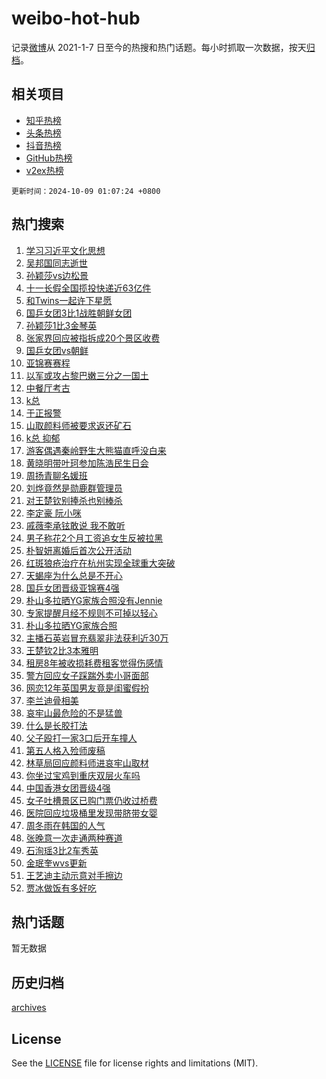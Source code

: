 # weibo-hot-hub

记录[微博](https://www.weibo.com)从 2021-1-7 日至今的热搜和热门话题。每小时抓取一次数据，按天[归档](archives)。

## 相关项目

- [知乎热榜](https://github.com/lonnyzhang423/zhihu-hot-hub)
- [头条热榜](https://github.com/lonnyzhang423/toutiao-hot-hub)
- [抖音热榜](https://github.com/lonnyzhang423/douyin-hot-hub)
- [GitHub热榜](https://github.com/lonnyzhang423/github-hot-hub)
- [v2ex热榜](https://github.com/lonnyzhang423/v2ex-hot-hub)


`更新时间：2024-10-09 01:07:24 +0800`

## 热门搜索

1. [学习习近平文化思想](https://m.weibo.cn/search?containerid=100103type%3D1%26t%3D10%26q%3D%23%E5%AD%A6%E4%B9%A0%E4%B9%A0%E8%BF%91%E5%B9%B3%E6%96%87%E5%8C%96%E6%80%9D%E6%83%B3%23&stream_entry_id=51&isnewpage=1&extparam=seat%3D1%26pos%3D0%26filter_type%3Drealtimehot%26stream_entry_id%3D51%26c_type%3D51%26q%3D%2523%25E5%25AD%25A6%25E4%25B9%25A0%25E4%25B9%25A0%25E8%25BF%2591%25E5%25B9%25B3%25E6%2596%2587%25E5%258C%2596%25E6%2580%259D%25E6%2583%25B3%2523%26dgr%3D0%26cate%3D10103%26display_time%3D1728407243%26pre_seqid%3D17284072433490118497814)
1. [吴邦国同志逝世](https://m.weibo.cn/search?containerid=100103type%3D1%26t%3D10%26q%3D%23%E5%90%B4%E9%82%A6%E5%9B%BD%E5%90%8C%E5%BF%97%E9%80%9D%E4%B8%96%23&stream_entry_id=31&isnewpage=1&extparam=seat%3D1%26stream_entry_id%3D31%26c_type%3D31%26band_rank%3D1%26lcate%3D5001%26pos%3D0%26filter_type%3Drealtimehot%26flag%3D0%26realpos%3D1%26q%3D%2523%25E5%2590%25B4%25E9%2582%25A6%25E5%259B%25BD%25E5%2590%258C%25E5%25BF%2597%25E9%2580%259D%25E4%25B8%2596%2523%26dgr%3D0%26cate%3D5001%26display_time%3D1728407243%26pre_seqid%3D17284072433490118497814)
1. [孙颖莎vs边松景](https://m.weibo.cn/search?containerid=100103type%3D1%26t%3D10%26q%3D%23%E5%AD%99%E9%A2%96%E8%8E%8Evs%E8%BE%B9%E6%9D%BE%E6%99%AF%23&stream_entry_id=31&isnewpage=1&extparam=seat%3D1%26stream_entry_id%3D31%26c_type%3D31%26band_rank%3D2%26lcate%3D5001%26pos%3D1%26filter_type%3Drealtimehot%26flag%3D1%26realpos%3D2%26q%3D%2523%25E5%25AD%2599%25E9%25A2%2596%25E8%258E%258Evs%25E8%25BE%25B9%25E6%259D%25BE%25E6%2599%25AF%2523%26dgr%3D0%26cate%3D5001%26display_time%3D1728407243%26pre_seqid%3D17284072433490118497814)
1. [十一长假全国揽投快递近63亿件](https://m.weibo.cn/search?containerid=100103type%3D1%26t%3D10%26q%3D%23%E5%8D%81%E4%B8%80%E9%95%BF%E5%81%87%E5%85%A8%E5%9B%BD%E6%8F%BD%E6%8A%95%E5%BF%AB%E9%80%92%E8%BF%9163%E4%BA%BF%E4%BB%B6%23&stream_entry_id=31&isnewpage=1&extparam=seat%3D1%26stream_entry_id%3D31%26c_type%3D31%26band_rank%3D3%26lcate%3D5001%26pos%3D2%26filter_type%3Drealtimehot%26flag%3D0%26realpos%3D3%26q%3D%2523%25E5%258D%2581%25E4%25B8%2580%25E9%2595%25BF%25E5%2581%2587%25E5%2585%25A8%25E5%259B%25BD%25E6%258F%25BD%25E6%258A%2595%25E5%25BF%25AB%25E9%2580%2592%25E8%25BF%259163%25E4%25BA%25BF%25E4%25BB%25B6%2523%26dgr%3D0%26cate%3D5001%26display_time%3D1728407243%26pre_seqid%3D17284072433490118497814)
1. [和Twins一起许下星愿](https://m.weibo.cn/search?containerid=100103type%3D1%26t%3D10%26q%3D%23%E5%92%8CTwins%E4%B8%80%E8%B5%B7%E8%AE%B8%E4%B8%8B%E6%98%9F%E6%84%BF%23&stream_entry_id=31&isnewpage=1&extparam=seat%3D1%26adid%3D258461%26stream_entry_id%3D31%26filter_type%3Drealtimehot%26band_rank%3D4%26lcate%3D5001%26topic_ad%3D1%26is_ad_pos%3D1%26dgr%3D0%26c_type%3D31%26q%3D%2523%25E5%2592%258CTwins%25E4%25B8%2580%25E8%25B5%25B7%25E8%25AE%25B8%25E4%25B8%258B%25E6%2598%259F%25E6%2584%25BF%2523%26pos%3D3%26cate%3D5001%26display_time%3D1728407243%26pre_seqid%3D17284072433490118497814)
1. [国乒女团3比1战胜朝鲜女团](https://m.weibo.cn/search?containerid=100103type%3D1%26t%3D10%26q%3D%23%E5%9B%BD%E4%B9%92%E5%A5%B3%E5%9B%A23%E6%AF%941%E6%88%98%E8%83%9C%E6%9C%9D%E9%B2%9C%E5%A5%B3%E5%9B%A2%23&stream_entry_id=31&isnewpage=1&extparam=seat%3D1%26stream_entry_id%3D31%26c_type%3D31%26band_rank%3D4%26lcate%3D5001%26pos%3D4%26filter_type%3Drealtimehot%26flag%3D1%26realpos%3D4%26q%3D%2523%25E5%259B%25BD%25E4%25B9%2592%25E5%25A5%25B3%25E5%259B%25A23%25E6%25AF%25941%25E6%2588%2598%25E8%2583%259C%25E6%259C%259D%25E9%25B2%259C%25E5%25A5%25B3%25E5%259B%25A2%2523%26dgr%3D0%26cate%3D5001%26display_time%3D1728407243%26pre_seqid%3D17284072433490118497814)
1. [孙颖莎1比3金琴英](https://m.weibo.cn/search?containerid=100103type%3D1%26t%3D10%26q%3D%23%E5%AD%99%E9%A2%96%E8%8E%8E1%E6%AF%943%E9%87%91%E7%90%B4%E8%8B%B1%23&stream_entry_id=31&isnewpage=1&extparam=seat%3D1%26stream_entry_id%3D31%26c_type%3D31%26band_rank%3D5%26lcate%3D5001%26pos%3D5%26filter_type%3Drealtimehot%26flag%3D0%26realpos%3D5%26q%3D%2523%25E5%25AD%2599%25E9%25A2%2596%25E8%258E%258E1%25E6%25AF%25943%25E9%2587%2591%25E7%2590%25B4%25E8%258B%25B1%2523%26dgr%3D0%26cate%3D5001%26display_time%3D1728407243%26pre_seqid%3D17284072433490118497814)
1. [张家界回应被指拆成20个景区收费](https://m.weibo.cn/search?containerid=100103type%3D1%26t%3D10%26q%3D%23%E5%BC%A0%E5%AE%B6%E7%95%8C%E5%9B%9E%E5%BA%94%E8%A2%AB%E6%8C%87%E6%8B%86%E6%88%9020%E4%B8%AA%E6%99%AF%E5%8C%BA%E6%94%B6%E8%B4%B9%23&stream_entry_id=31&isnewpage=1&extparam=seat%3D1%26stream_entry_id%3D31%26c_type%3D31%26band_rank%3D6%26lcate%3D5001%26pos%3D6%26filter_type%3Drealtimehot%26flag%3D0%26realpos%3D6%26q%3D%2523%25E5%25BC%25A0%25E5%25AE%25B6%25E7%2595%258C%25E5%259B%259E%25E5%25BA%2594%25E8%25A2%25AB%25E6%258C%2587%25E6%258B%2586%25E6%2588%259020%25E4%25B8%25AA%25E6%2599%25AF%25E5%258C%25BA%25E6%2594%25B6%25E8%25B4%25B9%2523%26dgr%3D0%26cate%3D5001%26display_time%3D1728407243%26pre_seqid%3D17284072433490118497814)
1. [国乒女团vs朝鲜](https://m.weibo.cn/search?containerid=100103type%3D1%26t%3D10%26q%3D%23%E5%9B%BD%E4%B9%92%E5%A5%B3%E5%9B%A2vs%E6%9C%9D%E9%B2%9C%23&stream_entry_id=31&isnewpage=1&extparam=seat%3D1%26stream_entry_id%3D31%26c_type%3D31%26band_rank%3D7%26lcate%3D5001%26pos%3D7%26filter_type%3Drealtimehot%26flag%3D0%26realpos%3D7%26q%3D%2523%25E5%259B%25BD%25E4%25B9%2592%25E5%25A5%25B3%25E5%259B%25A2vs%25E6%259C%259D%25E9%25B2%259C%2523%26dgr%3D0%26cate%3D5001%26display_time%3D1728407243%26pre_seqid%3D17284072433490118497814)
1. [亚锦赛赛程](https://m.weibo.cn/search?containerid=100103type%3D1%26t%3D10%26q%3D%E4%BA%9A%E9%94%A6%E8%B5%9B%E8%B5%9B%E7%A8%8B&stream_entry_id=31&isnewpage=1&extparam=seat%3D1%26stream_entry_id%3D31%26c_type%3D31%26band_rank%3D8%26lcate%3D5001%26pos%3D8%26filter_type%3Drealtimehot%26flag%3D0%26realpos%3D8%26q%3D%25E4%25BA%259A%25E9%2594%25A6%25E8%25B5%259B%25E8%25B5%259B%25E7%25A8%258B%26dgr%3D0%26cate%3D5001%26display_time%3D1728407243%26pre_seqid%3D17284072433490118497814)
1. [以军或攻占黎巴嫩三分之一国土](https://m.weibo.cn/search?containerid=100103type%3D1%26t%3D10%26q%3D%23%E4%BB%A5%E5%86%9B%E6%88%96%E6%94%BB%E5%8D%A0%E9%BB%8E%E5%B7%B4%E5%AB%A9%E4%B8%89%E5%88%86%E4%B9%8B%E4%B8%80%E5%9B%BD%E5%9C%9F%23&stream_entry_id=31&isnewpage=1&extparam=seat%3D1%26stream_entry_id%3D31%26c_type%3D31%26band_rank%3D9%26lcate%3D5001%26pos%3D9%26filter_type%3Drealtimehot%26flag%3D1%26realpos%3D9%26q%3D%2523%25E4%25BB%25A5%25E5%2586%259B%25E6%2588%2596%25E6%2594%25BB%25E5%258D%25A0%25E9%25BB%258E%25E5%25B7%25B4%25E5%25AB%25A9%25E4%25B8%2589%25E5%2588%2586%25E4%25B9%258B%25E4%25B8%2580%25E5%259B%25BD%25E5%259C%259F%2523%26dgr%3D0%26cate%3D5001%26display_time%3D1728407243%26pre_seqid%3D17284072433490118497814)
1. [中餐厅考古](https://m.weibo.cn/search?containerid=100103type%3D1%26t%3D10%26q%3D%E4%B8%AD%E9%A4%90%E5%8E%85%E8%80%83%E5%8F%A4&stream_entry_id=31&isnewpage=1&extparam=seat%3D1%26stream_entry_id%3D31%26c_type%3D31%26band_rank%3D10%26lcate%3D5001%26pos%3D10%26filter_type%3Drealtimehot%26flag%3D0%26realpos%3D10%26q%3D%25E4%25B8%25AD%25E9%25A4%2590%25E5%258E%2585%25E8%2580%2583%25E5%258F%25A4%26dgr%3D0%26cate%3D5001%26display_time%3D1728407243%26pre_seqid%3D17284072433490118497814)
1. [k总](https://m.weibo.cn/search?containerid=100103type%3D1%26t%3D10%26q%3Dk%E6%80%BB&stream_entry_id=31&isnewpage=1&extparam=seat%3D1%26stream_entry_id%3D31%26c_type%3D31%26band_rank%3D11%26lcate%3D5001%26pos%3D11%26filter_type%3Drealtimehot%26flag%3D2%26realpos%3D11%26q%3Dk%25E6%2580%25BB%26dgr%3D0%26cate%3D5001%26display_time%3D1728407243%26pre_seqid%3D17284072433490118497814)
1. [于正报警](https://m.weibo.cn/search?containerid=100103type%3D1%26t%3D10%26q%3D%23%E4%BA%8E%E6%AD%A3%E6%8A%A5%E8%AD%A6%23&stream_entry_id=31&isnewpage=1&extparam=seat%3D1%26stream_entry_id%3D31%26c_type%3D31%26band_rank%3D12%26lcate%3D5001%26pos%3D12%26filter_type%3Drealtimehot%26flag%3D2%26realpos%3D12%26q%3D%2523%25E4%25BA%258E%25E6%25AD%25A3%25E6%258A%25A5%25E8%25AD%25A6%2523%26dgr%3D0%26cate%3D5001%26display_time%3D1728407243%26pre_seqid%3D17284072433490118497814)
1. [山取颜料师被要求返还矿石](https://m.weibo.cn/search?containerid=100103type%3D1%26t%3D10%26q%3D%23%E5%B1%B1%E5%8F%96%E9%A2%9C%E6%96%99%E5%B8%88%E8%A2%AB%E8%A6%81%E6%B1%82%E8%BF%94%E8%BF%98%E7%9F%BF%E7%9F%B3%23&stream_entry_id=31&isnewpage=1&extparam=seat%3D1%26stream_entry_id%3D31%26c_type%3D31%26band_rank%3D13%26lcate%3D5001%26pos%3D13%26filter_type%3Drealtimehot%26flag%3D2%26realpos%3D13%26q%3D%2523%25E5%25B1%25B1%25E5%258F%2596%25E9%25A2%259C%25E6%2596%2599%25E5%25B8%2588%25E8%25A2%25AB%25E8%25A6%2581%25E6%25B1%2582%25E8%25BF%2594%25E8%25BF%2598%25E7%259F%25BF%25E7%259F%25B3%2523%26dgr%3D0%26cate%3D5001%26display_time%3D1728407243%26pre_seqid%3D17284072433490118497814)
1. [k总 抑郁](https://m.weibo.cn/search?containerid=100103type%3D1%26t%3D10%26q%3Dk%E6%80%BB+%E6%8A%91%E9%83%81&stream_entry_id=31&isnewpage=1&extparam=seat%3D1%26stream_entry_id%3D31%26c_type%3D31%26band_rank%3D14%26lcate%3D5001%26pos%3D14%26filter_type%3Drealtimehot%26flag%3D2%26realpos%3D14%26q%3Dk%25E6%2580%25BB%2520%25E6%258A%2591%25E9%2583%2581%26dgr%3D0%26cate%3D5001%26display_time%3D1728407243%26pre_seqid%3D17284072433490118497814)
1. [游客偶遇秦岭野生大熊猫直呼没白来](https://m.weibo.cn/search?containerid=100103type%3D1%26t%3D10%26q%3D%23%E6%B8%B8%E5%AE%A2%E5%81%B6%E9%81%87%E7%A7%A6%E5%B2%AD%E9%87%8E%E7%94%9F%E5%A4%A7%E7%86%8A%E7%8C%AB%E7%9B%B4%E5%91%BC%E6%B2%A1%E7%99%BD%E6%9D%A5%23&stream_entry_id=31&isnewpage=1&extparam=seat%3D1%26stream_entry_id%3D31%26c_type%3D31%26band_rank%3D15%26lcate%3D5001%26pos%3D15%26filter_type%3Drealtimehot%26flag%3D1%26realpos%3D15%26q%3D%2523%25E6%25B8%25B8%25E5%25AE%25A2%25E5%2581%25B6%25E9%2581%2587%25E7%25A7%25A6%25E5%25B2%25AD%25E9%2587%258E%25E7%2594%259F%25E5%25A4%25A7%25E7%2586%258A%25E7%258C%25AB%25E7%259B%25B4%25E5%2591%25BC%25E6%25B2%25A1%25E7%2599%25BD%25E6%259D%25A5%2523%26dgr%3D0%26cate%3D5001%26display_time%3D1728407243%26pre_seqid%3D17284072433490118497814)
1. [黄晓明带叶珂参加陈浩民生日会](https://m.weibo.cn/search?containerid=100103type%3D1%26t%3D10%26q%3D%23%E9%BB%84%E6%99%93%E6%98%8E%E5%B8%A6%E5%8F%B6%E7%8F%82%E5%8F%82%E5%8A%A0%E9%99%88%E6%B5%A9%E6%B0%91%E7%94%9F%E6%97%A5%E4%BC%9A%23&stream_entry_id=31&isnewpage=1&extparam=seat%3D1%26stream_entry_id%3D31%26c_type%3D31%26band_rank%3D16%26lcate%3D5001%26pos%3D16%26filter_type%3Drealtimehot%26flag%3D2%26realpos%3D16%26q%3D%2523%25E9%25BB%2584%25E6%2599%2593%25E6%2598%258E%25E5%25B8%25A6%25E5%258F%25B6%25E7%258F%2582%25E5%258F%2582%25E5%258A%25A0%25E9%2599%2588%25E6%25B5%25A9%25E6%25B0%2591%25E7%2594%259F%25E6%2597%25A5%25E4%25BC%259A%2523%26dgr%3D0%26cate%3D5001%26display_time%3D1728407243%26pre_seqid%3D17284072433490118497814)
1. [周扬青聊名媛班](https://m.weibo.cn/search?containerid=100103type%3D1%26t%3D10%26q%3D%23%E5%91%A8%E6%89%AC%E9%9D%92%E8%81%8A%E5%90%8D%E5%AA%9B%E7%8F%AD%23&stream_entry_id=31&isnewpage=1&extparam=seat%3D1%26stream_entry_id%3D31%26c_type%3D31%26band_rank%3D17%26lcate%3D5001%26pos%3D17%26filter_type%3Drealtimehot%26flag%3D2%26realpos%3D17%26q%3D%2523%25E5%2591%25A8%25E6%2589%25AC%25E9%259D%2592%25E8%2581%258A%25E5%2590%258D%25E5%25AA%259B%25E7%258F%25AD%2523%26dgr%3D0%26cate%3D5001%26display_time%3D1728407243%26pre_seqid%3D17284072433490118497814)
1. [刘烨竟然是勋鹿群管理员](https://m.weibo.cn/search?containerid=100103type%3D1%26t%3D10%26q%3D%E5%88%98%E7%83%A8%E7%AB%9F%E7%84%B6%E6%98%AF%E5%8B%8B%E9%B9%BF%E7%BE%A4%E7%AE%A1%E7%90%86%E5%91%98&stream_entry_id=31&isnewpage=1&extparam=seat%3D1%26stream_entry_id%3D31%26c_type%3D31%26band_rank%3D18%26lcate%3D5001%26pos%3D18%26filter_type%3Drealtimehot%26flag%3D2%26realpos%3D18%26q%3D%25E5%2588%2598%25E7%2583%25A8%25E7%25AB%259F%25E7%2584%25B6%25E6%2598%25AF%25E5%258B%258B%25E9%25B9%25BF%25E7%25BE%25A4%25E7%25AE%25A1%25E7%2590%2586%25E5%2591%2598%26dgr%3D0%26cate%3D5001%26display_time%3D1728407243%26pre_seqid%3D17284072433490118497814)
1. [对王楚钦别捧杀也别棒杀](https://m.weibo.cn/search?containerid=100103type%3D1%26t%3D10%26q%3D%23%E5%AF%B9%E7%8E%8B%E6%A5%9A%E9%92%A6%E5%88%AB%E6%8D%A7%E6%9D%80%E4%B9%9F%E5%88%AB%E6%A3%92%E6%9D%80%23&stream_entry_id=31&isnewpage=1&extparam=seat%3D1%26stream_entry_id%3D31%26c_type%3D31%26band_rank%3D19%26lcate%3D5001%26pos%3D19%26filter_type%3Drealtimehot%26flag%3D2%26realpos%3D19%26q%3D%2523%25E5%25AF%25B9%25E7%258E%258B%25E6%25A5%259A%25E9%2592%25A6%25E5%2588%25AB%25E6%258D%25A7%25E6%259D%2580%25E4%25B9%259F%25E5%2588%25AB%25E6%25A3%2592%25E6%259D%2580%2523%26dgr%3D0%26cate%3D5001%26display_time%3D1728407243%26pre_seqid%3D17284072433490118497814)
1. [李定豪 阮小咪](https://m.weibo.cn/search?containerid=100103type%3D1%26t%3D10%26q%3D%E6%9D%8E%E5%AE%9A%E8%B1%AA+%E9%98%AE%E5%B0%8F%E5%92%AA&stream_entry_id=31&isnewpage=1&extparam=seat%3D1%26stream_entry_id%3D31%26c_type%3D31%26band_rank%3D20%26lcate%3D5001%26pos%3D20%26filter_type%3Drealtimehot%26flag%3D1%26realpos%3D20%26q%3D%25E6%259D%258E%25E5%25AE%259A%25E8%25B1%25AA%2520%25E9%2598%25AE%25E5%25B0%258F%25E5%2592%25AA%26dgr%3D0%26cate%3D5001%26display_time%3D1728407243%26pre_seqid%3D17284072433490118497814)
1. [戚薇李承铉敢说 我不敢听](https://m.weibo.cn/search?containerid=100103type%3D1%26t%3D10%26q%3D%E6%88%9A%E8%96%87%E6%9D%8E%E6%89%BF%E9%93%89%E6%95%A2%E8%AF%B4+%E6%88%91%E4%B8%8D%E6%95%A2%E5%90%AC&stream_entry_id=31&isnewpage=1&extparam=seat%3D1%26stream_entry_id%3D31%26c_type%3D31%26band_rank%3D21%26lcate%3D5001%26pos%3D21%26filter_type%3Drealtimehot%26flag%3D2%26realpos%3D21%26q%3D%25E6%2588%259A%25E8%2596%2587%25E6%259D%258E%25E6%2589%25BF%25E9%2593%2589%25E6%2595%25A2%25E8%25AF%25B4%2520%25E6%2588%2591%25E4%25B8%258D%25E6%2595%25A2%25E5%2590%25AC%26dgr%3D0%26cate%3D5001%26display_time%3D1728407243%26pre_seqid%3D17284072433490118497814)
1. [男子称花2个月工资追女生反被拉黑](https://m.weibo.cn/search?containerid=100103type%3D1%26t%3D10%26q%3D%23%E7%94%B7%E5%AD%90%E7%A7%B0%E8%8A%B12%E4%B8%AA%E6%9C%88%E5%B7%A5%E8%B5%84%E8%BF%BD%E5%A5%B3%E7%94%9F%E5%8F%8D%E8%A2%AB%E6%8B%89%E9%BB%91%23&stream_entry_id=31&isnewpage=1&extparam=seat%3D1%26stream_entry_id%3D31%26c_type%3D31%26band_rank%3D22%26lcate%3D5001%26pos%3D22%26filter_type%3Drealtimehot%26flag%3D0%26realpos%3D22%26q%3D%2523%25E7%2594%25B7%25E5%25AD%2590%25E7%25A7%25B0%25E8%258A%25B12%25E4%25B8%25AA%25E6%259C%2588%25E5%25B7%25A5%25E8%25B5%2584%25E8%25BF%25BD%25E5%25A5%25B3%25E7%2594%259F%25E5%258F%258D%25E8%25A2%25AB%25E6%258B%2589%25E9%25BB%2591%2523%26dgr%3D0%26cate%3D5001%26display_time%3D1728407243%26pre_seqid%3D17284072433490118497814)
1. [朴智妍离婚后首次公开活动](https://m.weibo.cn/search?containerid=100103type%3D1%26t%3D10%26q%3D%23%E6%9C%B4%E6%99%BA%E5%A6%8D%E7%A6%BB%E5%A9%9A%E5%90%8E%E9%A6%96%E6%AC%A1%E5%85%AC%E5%BC%80%E6%B4%BB%E5%8A%A8%23&stream_entry_id=31&isnewpage=1&extparam=seat%3D1%26stream_entry_id%3D31%26c_type%3D31%26band_rank%3D23%26lcate%3D5001%26pos%3D23%26filter_type%3Drealtimehot%26flag%3D2%26realpos%3D23%26q%3D%2523%25E6%259C%25B4%25E6%2599%25BA%25E5%25A6%258D%25E7%25A6%25BB%25E5%25A9%259A%25E5%2590%258E%25E9%25A6%2596%25E6%25AC%25A1%25E5%2585%25AC%25E5%25BC%2580%25E6%25B4%25BB%25E5%258A%25A8%2523%26dgr%3D0%26cate%3D5001%26display_time%3D1728407243%26pre_seqid%3D17284072433490118497814)
1. [红斑狼疮治疗在杭州实现全球重大突破](https://m.weibo.cn/search?containerid=100103type%3D1%26t%3D10%26q%3D%23%E7%BA%A2%E6%96%91%E7%8B%BC%E7%96%AE%E6%B2%BB%E7%96%97%E5%9C%A8%E6%9D%AD%E5%B7%9E%E5%AE%9E%E7%8E%B0%E5%85%A8%E7%90%83%E9%87%8D%E5%A4%A7%E7%AA%81%E7%A0%B4%23&stream_entry_id=31&isnewpage=1&extparam=seat%3D1%26stream_entry_id%3D31%26c_type%3D31%26band_rank%3D24%26lcate%3D5001%26pos%3D24%26filter_type%3Drealtimehot%26flag%3D32768%26realpos%3D24%26q%3D%2523%25E7%25BA%25A2%25E6%2596%2591%25E7%258B%25BC%25E7%2596%25AE%25E6%25B2%25BB%25E7%2596%2597%25E5%259C%25A8%25E6%259D%25AD%25E5%25B7%259E%25E5%25AE%259E%25E7%258E%25B0%25E5%2585%25A8%25E7%2590%2583%25E9%2587%258D%25E5%25A4%25A7%25E7%25AA%2581%25E7%25A0%25B4%2523%26dgr%3D0%26cate%3D5001%26display_time%3D1728407243%26pre_seqid%3D17284072433490118497814)
1. [天蝎座为什么总是不开心](https://m.weibo.cn/search?containerid=100103type%3D1%26t%3D10%26q%3D%23%E5%A4%A9%E8%9D%8E%E5%BA%A7%E4%B8%BA%E4%BB%80%E4%B9%88%E6%80%BB%E6%98%AF%E4%B8%8D%E5%BC%80%E5%BF%83%23&stream_entry_id=31&isnewpage=1&extparam=seat%3D1%26stream_entry_id%3D31%26c_type%3D31%26band_rank%3D25%26lcate%3D5001%26pos%3D25%26filter_type%3Drealtimehot%26flag%3D0%26realpos%3D25%26q%3D%2523%25E5%25A4%25A9%25E8%259D%258E%25E5%25BA%25A7%25E4%25B8%25BA%25E4%25BB%2580%25E4%25B9%2588%25E6%2580%25BB%25E6%2598%25AF%25E4%25B8%258D%25E5%25BC%2580%25E5%25BF%2583%2523%26dgr%3D0%26cate%3D5001%26display_time%3D1728407243%26pre_seqid%3D17284072433490118497814)
1. [国乒女团晋级亚锦赛4强](https://m.weibo.cn/search?containerid=100103type%3D1%26t%3D10%26q%3D%E5%9B%BD%E4%B9%92%E5%A5%B3%E5%9B%A2%E6%99%8B%E7%BA%A7%E4%BA%9A%E9%94%A6%E8%B5%9B4%E5%BC%BA&stream_entry_id=31&isnewpage=1&extparam=seat%3D1%26stream_entry_id%3D31%26c_type%3D31%26band_rank%3D26%26lcate%3D5001%26pos%3D26%26filter_type%3Drealtimehot%26flag%3D1%26realpos%3D26%26q%3D%25E5%259B%25BD%25E4%25B9%2592%25E5%25A5%25B3%25E5%259B%25A2%25E6%2599%258B%25E7%25BA%25A7%25E4%25BA%259A%25E9%2594%25A6%25E8%25B5%259B4%25E5%25BC%25BA%26dgr%3D0%26cate%3D5001%26display_time%3D1728407243%26pre_seqid%3D17284072433490118497814)
1. [朴山多拉晒YG家族合照没有Jennie](https://m.weibo.cn/search?containerid=100103type%3D1%26t%3D10%26q%3D%23%E6%9C%B4%E5%B1%B1%E5%A4%9A%E6%8B%89%E6%99%92YG%E5%AE%B6%E6%97%8F%E5%90%88%E7%85%A7%E6%B2%A1%E6%9C%89Jennie%23&stream_entry_id=31&isnewpage=1&extparam=seat%3D1%26stream_entry_id%3D31%26c_type%3D31%26band_rank%3D27%26lcate%3D5001%26pos%3D27%26filter_type%3Drealtimehot%26flag%3D0%26realpos%3D27%26q%3D%2523%25E6%259C%25B4%25E5%25B1%25B1%25E5%25A4%259A%25E6%258B%2589%25E6%2599%2592YG%25E5%25AE%25B6%25E6%2597%258F%25E5%2590%2588%25E7%2585%25A7%25E6%25B2%25A1%25E6%259C%2589Jennie%2523%26dgr%3D0%26cate%3D5001%26display_time%3D1728407243%26pre_seqid%3D17284072433490118497814)
1. [专家提醒月经不规则不可掉以轻心](https://m.weibo.cn/search?containerid=100103type%3D1%26t%3D10%26q%3D%23%E4%B8%93%E5%AE%B6%E6%8F%90%E9%86%92%E6%9C%88%E7%BB%8F%E4%B8%8D%E8%A7%84%E5%88%99%E4%B8%8D%E5%8F%AF%E6%8E%89%E4%BB%A5%E8%BD%BB%E5%BF%83%23&stream_entry_id=31&isnewpage=1&extparam=seat%3D1%26stream_entry_id%3D31%26c_type%3D31%26band_rank%3D28%26lcate%3D5001%26pos%3D28%26filter_type%3Drealtimehot%26flag%3D0%26realpos%3D28%26q%3D%2523%25E4%25B8%2593%25E5%25AE%25B6%25E6%258F%2590%25E9%2586%2592%25E6%259C%2588%25E7%25BB%258F%25E4%25B8%258D%25E8%25A7%2584%25E5%2588%2599%25E4%25B8%258D%25E5%258F%25AF%25E6%258E%2589%25E4%25BB%25A5%25E8%25BD%25BB%25E5%25BF%2583%2523%26dgr%3D0%26cate%3D5001%26display_time%3D1728407243%26pre_seqid%3D17284072433490118497814)
1. [朴山多拉晒YG家族合照](https://m.weibo.cn/search?containerid=100103type%3D1%26t%3D10%26q%3D%23%E6%9C%B4%E5%B1%B1%E5%A4%9A%E6%8B%89%E6%99%92YG%E5%AE%B6%E6%97%8F%E5%90%88%E7%85%A7%23&stream_entry_id=31&isnewpage=1&extparam=seat%3D1%26stream_entry_id%3D31%26c_type%3D31%26band_rank%3D29%26lcate%3D5001%26pos%3D29%26filter_type%3Drealtimehot%26flag%3D1%26realpos%3D29%26q%3D%2523%25E6%259C%25B4%25E5%25B1%25B1%25E5%25A4%259A%25E6%258B%2589%25E6%2599%2592YG%25E5%25AE%25B6%25E6%2597%258F%25E5%2590%2588%25E7%2585%25A7%2523%26dgr%3D0%26cate%3D5001%26display_time%3D1728407243%26pre_seqid%3D17284072433490118497814)
1. [主播石英岩冒充翡翠非法获利近30万](https://m.weibo.cn/search?containerid=100103type%3D1%26t%3D10%26q%3D%23%E4%B8%BB%E6%92%AD%E7%9F%B3%E8%8B%B1%E5%B2%A9%E5%86%92%E5%85%85%E7%BF%A1%E7%BF%A0%E9%9D%9E%E6%B3%95%E8%8E%B7%E5%88%A9%E8%BF%9130%E4%B8%87%23&stream_entry_id=31&isnewpage=1&extparam=seat%3D1%26stream_entry_id%3D31%26c_type%3D31%26band_rank%3D30%26lcate%3D5001%26pos%3D30%26filter_type%3Drealtimehot%26flag%3D1%26realpos%3D30%26q%3D%2523%25E4%25B8%25BB%25E6%2592%25AD%25E7%259F%25B3%25E8%258B%25B1%25E5%25B2%25A9%25E5%2586%2592%25E5%2585%2585%25E7%25BF%25A1%25E7%25BF%25A0%25E9%259D%259E%25E6%25B3%2595%25E8%258E%25B7%25E5%2588%25A9%25E8%25BF%259130%25E4%25B8%2587%2523%26dgr%3D0%26cate%3D5001%26display_time%3D1728407243%26pre_seqid%3D17284072433490118497814)
1. [王楚钦2比3本雅明](https://m.weibo.cn/search?containerid=100103type%3D1%26t%3D10%26q%3D%23%E7%8E%8B%E6%A5%9A%E9%92%A62%E6%AF%943%E6%9C%AC%E9%9B%85%E6%98%8E%23&stream_entry_id=31&isnewpage=1&extparam=seat%3D1%26stream_entry_id%3D31%26c_type%3D31%26band_rank%3D31%26lcate%3D5001%26pos%3D31%26filter_type%3Drealtimehot%26flag%3D0%26realpos%3D31%26q%3D%2523%25E7%258E%258B%25E6%25A5%259A%25E9%2592%25A62%25E6%25AF%25943%25E6%259C%25AC%25E9%259B%2585%25E6%2598%258E%2523%26dgr%3D0%26cate%3D5001%26display_time%3D1728407243%26pre_seqid%3D17284072433490118497814)
1. [租房8年被收损耗费租客觉得伤感情](https://m.weibo.cn/search?containerid=100103type%3D1%26t%3D10%26q%3D%23%E7%A7%9F%E6%88%BF8%E5%B9%B4%E8%A2%AB%E6%94%B6%E6%8D%9F%E8%80%97%E8%B4%B9%E7%A7%9F%E5%AE%A2%E8%A7%89%E5%BE%97%E4%BC%A4%E6%84%9F%E6%83%85%23&stream_entry_id=31&isnewpage=1&extparam=seat%3D1%26stream_entry_id%3D31%26c_type%3D31%26band_rank%3D32%26lcate%3D5001%26pos%3D32%26filter_type%3Drealtimehot%26flag%3D0%26realpos%3D32%26q%3D%2523%25E7%25A7%259F%25E6%2588%25BF8%25E5%25B9%25B4%25E8%25A2%25AB%25E6%2594%25B6%25E6%258D%259F%25E8%2580%2597%25E8%25B4%25B9%25E7%25A7%259F%25E5%25AE%25A2%25E8%25A7%2589%25E5%25BE%2597%25E4%25BC%25A4%25E6%2584%259F%25E6%2583%2585%2523%26dgr%3D0%26cate%3D5001%26display_time%3D1728407243%26pre_seqid%3D17284072433490118497814)
1. [警方回应女子踩踹外卖小哥面部](https://m.weibo.cn/search?containerid=100103type%3D1%26t%3D10%26q%3D%23%E8%AD%A6%E6%96%B9%E5%9B%9E%E5%BA%94%E5%A5%B3%E5%AD%90%E8%B8%A9%E8%B8%B9%E5%A4%96%E5%8D%96%E5%B0%8F%E5%93%A5%E9%9D%A2%E9%83%A8%23&stream_entry_id=31&isnewpage=1&extparam=seat%3D1%26stream_entry_id%3D31%26c_type%3D31%26band_rank%3D33%26lcate%3D5001%26pos%3D33%26filter_type%3Drealtimehot%26flag%3D0%26realpos%3D33%26q%3D%2523%25E8%25AD%25A6%25E6%2596%25B9%25E5%259B%259E%25E5%25BA%2594%25E5%25A5%25B3%25E5%25AD%2590%25E8%25B8%25A9%25E8%25B8%25B9%25E5%25A4%2596%25E5%258D%2596%25E5%25B0%258F%25E5%2593%25A5%25E9%259D%25A2%25E9%2583%25A8%2523%26dgr%3D0%26cate%3D5001%26display_time%3D1728407243%26pre_seqid%3D17284072433490118497814)
1. [网恋12年英国男友竟是闺蜜假扮](https://m.weibo.cn/search?containerid=100103type%3D1%26t%3D10%26q%3D%23%E7%BD%91%E6%81%8B12%E5%B9%B4%E8%8B%B1%E5%9B%BD%E7%94%B7%E5%8F%8B%E7%AB%9F%E6%98%AF%E9%97%BA%E8%9C%9C%E5%81%87%E6%89%AE%23&stream_entry_id=31&isnewpage=1&extparam=seat%3D1%26stream_entry_id%3D31%26c_type%3D31%26band_rank%3D34%26lcate%3D5001%26pos%3D34%26filter_type%3Drealtimehot%26flag%3D0%26realpos%3D34%26q%3D%2523%25E7%25BD%2591%25E6%2581%258B12%25E5%25B9%25B4%25E8%258B%25B1%25E5%259B%25BD%25E7%2594%25B7%25E5%258F%258B%25E7%25AB%259F%25E6%2598%25AF%25E9%2597%25BA%25E8%259C%259C%25E5%2581%2587%25E6%2589%25AE%2523%26dgr%3D0%26cate%3D5001%26display_time%3D1728407243%26pre_seqid%3D17284072433490118497814)
1. [李兰迪骨相美](https://m.weibo.cn/search?containerid=100103type%3D1%26t%3D10%26q%3D%E6%9D%8E%E5%85%B0%E8%BF%AA%E9%AA%A8%E7%9B%B8%E7%BE%8E&stream_entry_id=31&isnewpage=1&extparam=seat%3D1%26stream_entry_id%3D31%26c_type%3D31%26band_rank%3D35%26lcate%3D5001%26pos%3D35%26filter_type%3Drealtimehot%26flag%3D0%26realpos%3D35%26q%3D%25E6%259D%258E%25E5%2585%25B0%25E8%25BF%25AA%25E9%25AA%25A8%25E7%259B%25B8%25E7%25BE%258E%26dgr%3D0%26cate%3D5001%26display_time%3D1728407243%26pre_seqid%3D17284072433490118497814)
1. [哀牢山最危险的不是猛兽](https://m.weibo.cn/search?containerid=100103type%3D1%26t%3D10%26q%3D%23%E5%93%80%E7%89%A2%E5%B1%B1%E6%9C%80%E5%8D%B1%E9%99%A9%E7%9A%84%E4%B8%8D%E6%98%AF%E7%8C%9B%E5%85%BD%23&stream_entry_id=31&isnewpage=1&extparam=seat%3D1%26stream_entry_id%3D31%26c_type%3D31%26band_rank%3D36%26lcate%3D5001%26pos%3D36%26filter_type%3Drealtimehot%26flag%3D0%26realpos%3D36%26q%3D%2523%25E5%2593%2580%25E7%2589%25A2%25E5%25B1%25B1%25E6%259C%2580%25E5%258D%25B1%25E9%2599%25A9%25E7%259A%2584%25E4%25B8%258D%25E6%2598%25AF%25E7%258C%259B%25E5%2585%25BD%2523%26dgr%3D0%26cate%3D5001%26display_time%3D1728407243%26pre_seqid%3D17284072433490118497814)
1. [什么是长胶打法](https://m.weibo.cn/search?containerid=100103type%3D1%26t%3D10%26q%3D%23%E4%BB%80%E4%B9%88%E6%98%AF%E9%95%BF%E8%83%B6%E6%89%93%E6%B3%95%23&stream_entry_id=31&isnewpage=1&extparam=seat%3D1%26stream_entry_id%3D31%26c_type%3D31%26band_rank%3D37%26lcate%3D5001%26pos%3D37%26filter_type%3Drealtimehot%26flag%3D0%26realpos%3D37%26q%3D%2523%25E4%25BB%2580%25E4%25B9%2588%25E6%2598%25AF%25E9%2595%25BF%25E8%2583%25B6%25E6%2589%2593%25E6%25B3%2595%2523%26dgr%3D0%26cate%3D5001%26display_time%3D1728407243%26pre_seqid%3D17284072433490118497814)
1. [父子殴打一家3口后开车撞人](https://m.weibo.cn/search?containerid=100103type%3D1%26t%3D10%26q%3D%23%E7%88%B6%E5%AD%90%E6%AE%B4%E6%89%93%E4%B8%80%E5%AE%B63%E5%8F%A3%E5%90%8E%E5%BC%80%E8%BD%A6%E6%92%9E%E4%BA%BA%23&stream_entry_id=31&isnewpage=1&extparam=seat%3D1%26stream_entry_id%3D31%26c_type%3D31%26band_rank%3D38%26lcate%3D5001%26pos%3D38%26filter_type%3Drealtimehot%26flag%3D0%26realpos%3D38%26q%3D%2523%25E7%2588%25B6%25E5%25AD%2590%25E6%25AE%25B4%25E6%2589%2593%25E4%25B8%2580%25E5%25AE%25B63%25E5%258F%25A3%25E5%2590%258E%25E5%25BC%2580%25E8%25BD%25A6%25E6%2592%259E%25E4%25BA%25BA%2523%26dgr%3D0%26cate%3D5001%26display_time%3D1728407243%26pre_seqid%3D17284072433490118497814)
1. [第五人格入殓师废稿](https://m.weibo.cn/search?containerid=100103type%3D1%26t%3D10%26q%3D%E7%AC%AC%E4%BA%94%E4%BA%BA%E6%A0%BC%E5%85%A5%E6%AE%93%E5%B8%88%E5%BA%9F%E7%A8%BF&stream_entry_id=31&isnewpage=1&extparam=seat%3D1%26stream_entry_id%3D31%26c_type%3D31%26band_rank%3D39%26lcate%3D5001%26pos%3D39%26filter_type%3Drealtimehot%26flag%3D0%26realpos%3D39%26q%3D%25E7%25AC%25AC%25E4%25BA%2594%25E4%25BA%25BA%25E6%25A0%25BC%25E5%2585%25A5%25E6%25AE%2593%25E5%25B8%2588%25E5%25BA%259F%25E7%25A8%25BF%26dgr%3D0%26cate%3D5001%26display_time%3D1728407243%26pre_seqid%3D17284072433490118497814)
1. [林草局回应颜料师进哀牢山取材](https://m.weibo.cn/search?containerid=100103type%3D1%26t%3D10%26q%3D%23%E6%9E%97%E8%8D%89%E5%B1%80%E5%9B%9E%E5%BA%94%E9%A2%9C%E6%96%99%E5%B8%88%E8%BF%9B%E5%93%80%E7%89%A2%E5%B1%B1%E5%8F%96%E6%9D%90%23&stream_entry_id=31&isnewpage=1&extparam=seat%3D1%26stream_entry_id%3D31%26c_type%3D31%26band_rank%3D40%26lcate%3D5001%26pos%3D40%26filter_type%3Drealtimehot%26flag%3D0%26realpos%3D40%26q%3D%2523%25E6%259E%2597%25E8%258D%2589%25E5%25B1%2580%25E5%259B%259E%25E5%25BA%2594%25E9%25A2%259C%25E6%2596%2599%25E5%25B8%2588%25E8%25BF%259B%25E5%2593%2580%25E7%2589%25A2%25E5%25B1%25B1%25E5%258F%2596%25E6%259D%2590%2523%26dgr%3D0%26cate%3D5001%26display_time%3D1728407243%26pre_seqid%3D17284072433490118497814)
1. [你坐过宝鸡到重庆双层火车吗](https://m.weibo.cn/search?containerid=100103type%3D1%26t%3D10%26q%3D%23%E4%BD%A0%E5%9D%90%E8%BF%87%E5%AE%9D%E9%B8%A1%E5%88%B0%E9%87%8D%E5%BA%86%E5%8F%8C%E5%B1%82%E7%81%AB%E8%BD%A6%E5%90%97%23&stream_entry_id=31&isnewpage=1&extparam=seat%3D1%26stream_entry_id%3D31%26c_type%3D31%26band_rank%3D41%26lcate%3D5001%26pos%3D41%26filter_type%3Drealtimehot%26flag%3D1%26realpos%3D41%26q%3D%2523%25E4%25BD%25A0%25E5%259D%2590%25E8%25BF%2587%25E5%25AE%259D%25E9%25B8%25A1%25E5%2588%25B0%25E9%2587%258D%25E5%25BA%2586%25E5%258F%258C%25E5%25B1%2582%25E7%2581%25AB%25E8%25BD%25A6%25E5%2590%2597%2523%26dgr%3D0%26cate%3D5001%26display_time%3D1728407243%26pre_seqid%3D17284072433490118497814)
1. [中国香港女团晋级4强](https://m.weibo.cn/search?containerid=100103type%3D1%26t%3D10%26q%3D%23%E4%B8%AD%E5%9B%BD%E9%A6%99%E6%B8%AF%E5%A5%B3%E5%9B%A2%E6%99%8B%E7%BA%A74%E5%BC%BA%23&stream_entry_id=31&isnewpage=1&extparam=seat%3D1%26stream_entry_id%3D31%26c_type%3D31%26band_rank%3D42%26lcate%3D5001%26pos%3D42%26filter_type%3Drealtimehot%26flag%3D1%26realpos%3D42%26q%3D%2523%25E4%25B8%25AD%25E5%259B%25BD%25E9%25A6%2599%25E6%25B8%25AF%25E5%25A5%25B3%25E5%259B%25A2%25E6%2599%258B%25E7%25BA%25A74%25E5%25BC%25BA%2523%26dgr%3D0%26cate%3D5001%26display_time%3D1728407243%26pre_seqid%3D17284072433490118497814)
1. [女子吐槽景区已购门票仍收过桥费](https://m.weibo.cn/search?containerid=100103type%3D1%26t%3D10%26q%3D%23%E5%A5%B3%E5%AD%90%E5%90%90%E6%A7%BD%E6%99%AF%E5%8C%BA%E5%B7%B2%E8%B4%AD%E9%97%A8%E7%A5%A8%E4%BB%8D%E6%94%B6%E8%BF%87%E6%A1%A5%E8%B4%B9%23&stream_entry_id=31&isnewpage=1&extparam=seat%3D1%26stream_entry_id%3D31%26c_type%3D31%26band_rank%3D43%26lcate%3D5001%26pos%3D43%26filter_type%3Drealtimehot%26flag%3D0%26realpos%3D43%26q%3D%2523%25E5%25A5%25B3%25E5%25AD%2590%25E5%2590%2590%25E6%25A7%25BD%25E6%2599%25AF%25E5%258C%25BA%25E5%25B7%25B2%25E8%25B4%25AD%25E9%2597%25A8%25E7%25A5%25A8%25E4%25BB%258D%25E6%2594%25B6%25E8%25BF%2587%25E6%25A1%25A5%25E8%25B4%25B9%2523%26dgr%3D0%26cate%3D5001%26display_time%3D1728407243%26pre_seqid%3D17284072433490118497814)
1. [医院回应垃圾桶里发现带脐带女婴](https://m.weibo.cn/search?containerid=100103type%3D1%26t%3D10%26q%3D%23%E5%8C%BB%E9%99%A2%E5%9B%9E%E5%BA%94%E5%9E%83%E5%9C%BE%E6%A1%B6%E9%87%8C%E5%8F%91%E7%8E%B0%E5%B8%A6%E8%84%90%E5%B8%A6%E5%A5%B3%E5%A9%B4%23&stream_entry_id=31&isnewpage=1&extparam=seat%3D1%26stream_entry_id%3D31%26c_type%3D31%26band_rank%3D44%26lcate%3D5001%26pos%3D44%26filter_type%3Drealtimehot%26flag%3D0%26realpos%3D44%26q%3D%2523%25E5%258C%25BB%25E9%2599%25A2%25E5%259B%259E%25E5%25BA%2594%25E5%259E%2583%25E5%259C%25BE%25E6%25A1%25B6%25E9%2587%258C%25E5%258F%2591%25E7%258E%25B0%25E5%25B8%25A6%25E8%2584%2590%25E5%25B8%25A6%25E5%25A5%25B3%25E5%25A9%25B4%2523%26dgr%3D0%26cate%3D5001%26display_time%3D1728407243%26pre_seqid%3D17284072433490118497814)
1. [周冬雨在韩国的人气](https://m.weibo.cn/search?containerid=100103type%3D1%26t%3D10%26q%3D%E5%91%A8%E5%86%AC%E9%9B%A8%E5%9C%A8%E9%9F%A9%E5%9B%BD%E7%9A%84%E4%BA%BA%E6%B0%94&stream_entry_id=31&isnewpage=1&extparam=seat%3D1%26stream_entry_id%3D31%26c_type%3D31%26band_rank%3D45%26lcate%3D5001%26pos%3D45%26filter_type%3Drealtimehot%26flag%3D0%26realpos%3D45%26q%3D%25E5%2591%25A8%25E5%2586%25AC%25E9%259B%25A8%25E5%259C%25A8%25E9%259F%25A9%25E5%259B%25BD%25E7%259A%2584%25E4%25BA%25BA%25E6%25B0%2594%26dgr%3D0%26cate%3D5001%26display_time%3D1728407243%26pre_seqid%3D17284072433490118497814)
1. [张晚意一次走通两种赛道](https://m.weibo.cn/search?containerid=100103type%3D1%26t%3D10%26q%3D%E5%BC%A0%E6%99%9A%E6%84%8F%E4%B8%80%E6%AC%A1%E8%B5%B0%E9%80%9A%E4%B8%A4%E7%A7%8D%E8%B5%9B%E9%81%93&stream_entry_id=31&isnewpage=1&extparam=seat%3D1%26stream_entry_id%3D31%26c_type%3D31%26band_rank%3D46%26lcate%3D5001%26pos%3D46%26filter_type%3Drealtimehot%26flag%3D0%26realpos%3D46%26q%3D%25E5%25BC%25A0%25E6%2599%259A%25E6%2584%258F%25E4%25B8%2580%25E6%25AC%25A1%25E8%25B5%25B0%25E9%2580%259A%25E4%25B8%25A4%25E7%25A7%258D%25E8%25B5%259B%25E9%2581%2593%26dgr%3D0%26cate%3D5001%26display_time%3D1728407243%26pre_seqid%3D17284072433490118497814)
1. [石洵瑶3比2车秀英](https://m.weibo.cn/search?containerid=100103type%3D1%26t%3D10%26q%3D%23%E7%9F%B3%E6%B4%B5%E7%91%B63%E6%AF%942%E8%BD%A6%E7%A7%80%E8%8B%B1%23&stream_entry_id=31&isnewpage=1&extparam=seat%3D1%26stream_entry_id%3D31%26c_type%3D31%26band_rank%3D47%26lcate%3D5001%26pos%3D47%26filter_type%3Drealtimehot%26flag%3D1%26realpos%3D47%26q%3D%2523%25E7%259F%25B3%25E6%25B4%25B5%25E7%2591%25B63%25E6%25AF%25942%25E8%25BD%25A6%25E7%25A7%2580%25E8%258B%25B1%2523%26dgr%3D0%26cate%3D5001%26display_time%3D1728407243%26pre_seqid%3D17284072433490118497814)
1. [金珉奎wvs更新](https://m.weibo.cn/search?containerid=100103type%3D1%26t%3D10%26q%3D%E9%87%91%E7%8F%89%E5%A5%8Ewvs%E6%9B%B4%E6%96%B0&stream_entry_id=31&isnewpage=1&extparam=seat%3D1%26stream_entry_id%3D31%26c_type%3D31%26band_rank%3D48%26lcate%3D5001%26pos%3D48%26filter_type%3Drealtimehot%26flag%3D0%26realpos%3D48%26q%3D%25E9%2587%2591%25E7%258F%2589%25E5%25A5%258Ewvs%25E6%259B%25B4%25E6%2596%25B0%26dgr%3D0%26cate%3D5001%26display_time%3D1728407243%26pre_seqid%3D17284072433490118497814)
1. [王艺迪主动示意对手擦边](https://m.weibo.cn/search?containerid=100103type%3D1%26t%3D10%26q%3D%23%E7%8E%8B%E8%89%BA%E8%BF%AA%E4%B8%BB%E5%8A%A8%E7%A4%BA%E6%84%8F%E5%AF%B9%E6%89%8B%E6%93%A6%E8%BE%B9%23&stream_entry_id=31&isnewpage=1&extparam=seat%3D1%26stream_entry_id%3D31%26c_type%3D31%26band_rank%3D49%26lcate%3D5001%26pos%3D49%26filter_type%3Drealtimehot%26flag%3D0%26realpos%3D49%26q%3D%2523%25E7%258E%258B%25E8%2589%25BA%25E8%25BF%25AA%25E4%25B8%25BB%25E5%258A%25A8%25E7%25A4%25BA%25E6%2584%258F%25E5%25AF%25B9%25E6%2589%258B%25E6%2593%25A6%25E8%25BE%25B9%2523%26dgr%3D0%26cate%3D5001%26display_time%3D1728407243%26pre_seqid%3D17284072433490118497814)
1. [贾冰做饭有多好吃](https://m.weibo.cn/search?containerid=100103type%3D1%26t%3D10%26q%3D%E8%B4%BE%E5%86%B0%E5%81%9A%E9%A5%AD%E6%9C%89%E5%A4%9A%E5%A5%BD%E5%90%83&stream_entry_id=31&isnewpage=1&extparam=seat%3D1%26stream_entry_id%3D31%26c_type%3D31%26band_rank%3D50%26lcate%3D5001%26pos%3D50%26filter_type%3Drealtimehot%26flag%3D1%26realpos%3D50%26q%3D%25E8%25B4%25BE%25E5%2586%25B0%25E5%2581%259A%25E9%25A5%25AD%25E6%259C%2589%25E5%25A4%259A%25E5%25A5%25BD%25E5%2590%2583%26dgr%3D0%26cate%3D5001%26display_time%3D1728407243%26pre_seqid%3D17284072433490118497814)

## 热门话题

暂无数据

## 历史归档

[archives](archives)

## License

See the [LICENSE](LICENSE) file for license rights and limitations (MIT).
